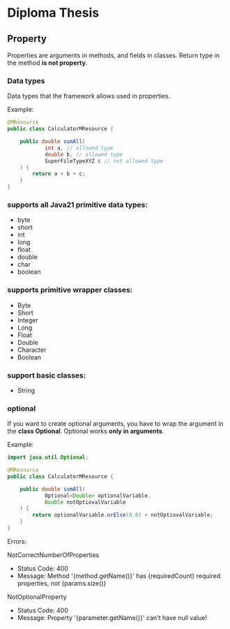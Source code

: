 # Diploma Thesis

## Property
Properties are arguments in methods, and fields in classes. Return type in the method **is not property**.

### Data types
Data types that the framework allows used in properties.

Example:
```java
@MResource
public class CalculatorMResource {

    public double sumAll(
            int a, // allowed type
            double b, // allowed type
            SuperFileTypeXYZ c // not allowed type
    ) {
        return a + b + c;
    }
}
```


### supports all Java21 primitive data types:
* byte 
* short
* int
* long
* float
* double
* char
* boolean

### supports primitive wrapper classes:
* Byte
* Short
* Integer
* Long
* Float
* Double
* Character
* Boolean

### support basic classes:
* String

### optional
If you want to create optional arguments, you have to wrap the argument in the **class Optional**.
Optional works **only in arguments**.

Example:
```java
import java.util.Optional;

@MResource
public class CalculatorMResource {

    public double sumAll(
            Optional<Double> optionalVariable, 
            Double notOptiovalVariable
    ) {
        return optionalVariable.orElse(0.0) + notOptiovalVariable;
    }
}
```

Errors:

NotCorrectNumberOfProperties
* Status Code: 400
* Message: Method '\{method.getName()}' has \{requiredCount} required properties, not \{params.size()}

NotOptionalProperty
* Status Code: 400
* Message: Property '\{parameter.getName()}' can't have null value!